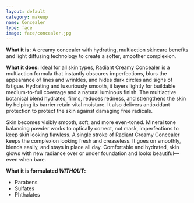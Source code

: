 ```yaml
---
layout: default
category: makeup
name: Concealer
type: face
image: face/concealer.jpg
---
```


**What it is:**
A creamy concealer with hydrating, multiaction skincare benefits and light diffusing technology to create a softer, smoother complexion. 

**What it does:**
Ideal for all skin types, Radiant Creamy Concealer is a multiaction formula that instantly obscures imperfections, blurs the appearance of lines and wrinkles, and hides dark circles and signs of fatigue. Hydrating and luxuriously smooth, it layers lightly for buildable medium-to-full coverage and a natural luminous finish. The multiactive botanical blend hydrates, firms, reduces redness, and strengthens the skin by helping its barrier retain vital moisture. It also delivers antioxidant protection to protect the skin against damaging free radicals. 

Skin becomes visibly smooth, soft, and more even-toned. Mineral tone balancing powder works to optically correct, not mask, imperfections to keep skin looking flawless. A single stroke of Radiant Creamy Concealer keeps the complexion looking fresh and creaseless. It goes on smoothly, blends easily, and stays in place all day. Comfortable and hydrated, skin glows with new radiance over or under foundation and looks beautiful—even when bare. 

**What it is formulated *WITHOUT*:**
- Parabens
- Sulfates 
- Phthalates 

